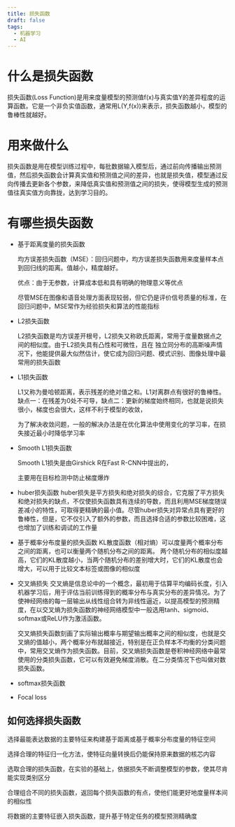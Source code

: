 ```yaml
---
title: 损失函数
draft: false
tags:
  - 机器学习
  - AI
---
```

# 什么是损失函数

损失函数(Loss Function)是用来度量模型的预测值f(x)与真实值Y的差异程度的运算函数。它是一个非负实值函数，通常用L(Y,f(x))来表示，损失函数越小，模型的鲁棒性就越好。

# 用来做什么

损失函数是用在模型训练过程中，每批数据输入模型后，通过前向传播输出预测值，然后损失函数会计算真实值和预测值之间的差异，也就是损失值，模型通过反向传播去更新各个参数，来降低真实值和预测值之间的损失，使得模型生成的预测值往真实值方向靠拢，达到学习目的。

# 有哪些损失函数

- 基于距离度量的损失函数

	均方误差损失函数（MSE）：回归问题中，均方误差损失函数用来度量样本点到回归线的距离。值越小，精度越好。
	
	优点：由于无参数，计算成本低和具有明确的物理意义等优点
	
	尽管MSE在图像和语音处理方面表现较弱，但它仍是评价信号质量的标准，在回归问题中，MSE常作为经验损失和算法的性能指标

- L2损失函数

	L2损失函数是均方误差开根号，L2损失又称欧氏距离，常用于度量数据点之间的相似度。由于L2损失具有凸性和可微性，且在 独立同分布的高斯噪声情况下，他能提供最大似然估计，使它成为回归问题、模式识别、图像处理中最常用的损失函数

- L1损失函数

	L1又称为曼哈顿距离，表示残差的绝对值之和。L1对离群点有很好的鲁棒性。
	缺点一：在残差为0处不可导，缺点二：更新的梯度始终相同，也就是说损失很小，梯度也会很大，这样不利于模型的收敛，
	
	为了解决收敛问题，一般的解决办法是在优化算法中使用变化的学习率，在损失接近最小时降低学习率

- Smooth L1损失函数

	Smooth L1损失是由Girshick R在Fast R-CNN中提出的，
	
	主要用在目标检测中防止梯度爆炸

- huber损失函数
	huber损失是平方损失和绝对损失的综合，它克服了平方损失和绝对损失的缺点，不仅使损失函数具有连续的导数，而且利用MSE梯度随误差减小的特性，可取得更精确的最小值。尽管huber损失对异常点具有更好的鲁棒性，但是，它不仅引入了额外的参数，而且选择合适的参数比较困难，这也增加了训练和调试的工作量

- 基于概率分布度量的损失函数
	KL散度函数（相对熵）可以度量两个概率分布之间的距离，也可以衡量两个随机分布之间的距离。
	两个随机分布的相似度越高，它们的KL散度越小，当两个随机分布的差别增大时，它们的KL散度也会增大，可以用于比较文本标签或图像的相似度

- 交叉熵损失
	交叉熵是信息论中的一个概念，最初用于估算平均编码长度，引入机器学习后，用于评估当前训练得到的概率分布与真实分布的差异情况。为了使神经网络的每一层输出从线性组合转为非线性逼近，以提高模型的预测精度，在以交叉熵为损失函数的神经网络模型中一般选用tanh、sigmoid、softmax或ReLU作为激活函数。
	
	交叉熵损失函数刻画了实际输出概率与期望输出概率之间的相似度，也就是交叉熵的值越小，两个概率分布就越接近，特别是在正负样本不均衡的分类问题中，常用交叉熵作为损失函数。目前，交叉熵损失函数是卷积神经网络中最常使用的分类损失函数，它可以有效避免梯度消散。在二分类情况下也叫做对数损失函数。

- softmax损失函数

- Focal loss


## 如何选择损失函数

选择最能表达数据的主要特征来构建基于距离或基于概率分布度量的特征空间

选择合理的特征归一化方法，使特征向量转换后仍能保持原来数据的核芯内容

选取合理的损失函数，在实验的基础上，依据损失不断调整模型的参数，使其尽肯能实现类别区分

合理组合不同的损失函数，返回每个损失函数的有点，使他们能更好地度量样本间的相似性

将数据的主要特征嵌入损失函数，提升基于特定任务的模型预测精确度

